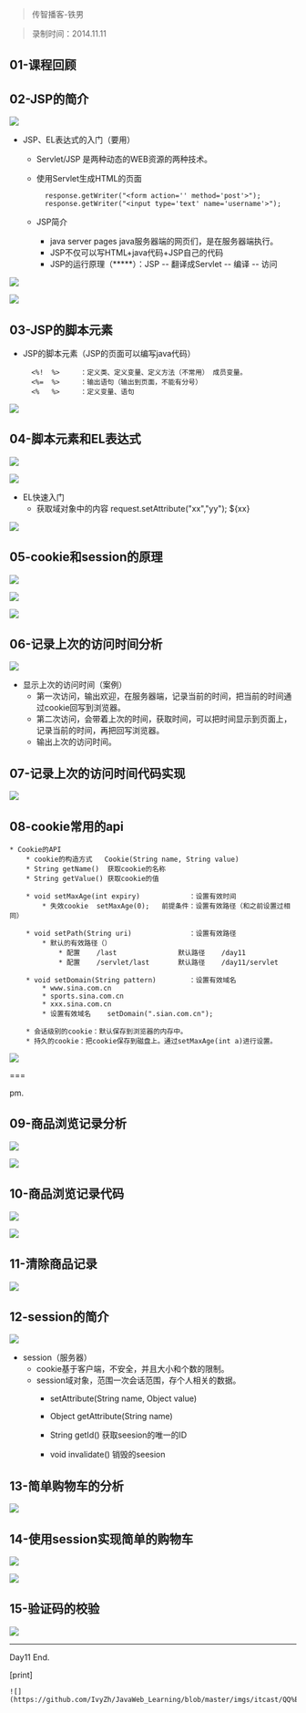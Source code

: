 > 传智播客-铁男

> 录制时间：2014.11.11


## 01-课程回顾
## 02-JSP的简介

![](http://1)

* JSP、EL表达式的入门（要用）	
	* Servlet/JSP	是两种动态的WEB资源的两种技术。
	* 使用Servlet生成HTML的页面
	
			response.getWriter("<form action='' method='post'>");
			response.getWriter("<input type='text' name='username'>");
	* JSP简介
		* java server pages		java服务器端的网页们，是在服务器端执行。
		* JSP不仅可以写HTML+java代码+JSP自己的代码
		* JSP的运行原理（*****）：JSP -- 翻译成Servlet -- 编译 -- 访问

![](http://2)


![](http://3)


## 03-JSP的脚本元素

* JSP的脚本元素（JSP的页面可以编写java代码）
		
		<%!  %>		：定义类、定义变量、定义方法（不常用）	成员变量。
		<%=  %>		：输出语句（输出到页面，不能有分号）	
		<%   %>		：定义变量、语句


![](http://4)


## 04-脚本元素和EL表达式

![](http://5)

![](http://6)
* EL快速入门
	* 获取域对象中的内容		request.setAttribute("xx","yy");
	${xx}

![](http://7)

## 05-cookie和session的原理


![](http://8)


![](http://9)

![](http://10)

## 06-记录上次的访问时间分析

![](http://11)

* 显示上次的访问时间（案例）
	* 第一次访问，输出欢迎，在服务器端，记录当前的时间，把当前的时间通过cookie回写到浏览器。
	* 第二次访问，会带着上次的时间，获取时间，可以把时间显示到页面上，记录当前的时间，再把回写浏览器。
	* 输出上次的访问时间。
	
## 07-记录上次的访问时间代码实现

![](http://12)

## 08-cookie常用的api



	* Cookie的API
		* cookie的构造方式	Cookie(String name, String value) 
		* String getName()  获取cookie的名称
		* String getValue() 获取cookie的值
		
		* void setMaxAge(int expiry)  			：设置有效时间
			* 失效cookie	setMaxAge(0);	前提条件：设置有效路径（和之前设置过相同）
			
		* void setPath(String uri)  			：设置有效路径
			* 默认的有效路径（）
				* 配置	/last				默认路径	/day11
				* 配置	/servlet/last		默认路径	/day11/servlet
		
		* void setDomain(String pattern)  		：设置有效域名
			* www.sina.com.cn
			* sports.sina.com.cn
			* xxx.sina.com.cn
			* 设置有效域名	setDomain(".sian.com.cn");
		
		* 会话级别的cookie：默认保存到浏览器的内存中。
		* 持久的cookie：把cookie保存到磁盘上。通过setMaxAge(int a)进行设置。


![](http://13)

===

pm.

## 09-商品浏览记录分析


![](http://14)

![](http://15)

## 10-商品浏览记录代码

![](http://16)

![](http://17)

## 11-清除商品记录

![](http://18)


## 12-session的简介

![](http://19)

* session（服务器） 
	* cookie基于客户端，不安全，并且大小和个数的限制。
	* session域对象，范围一次会话范围，存个人相关的数据。
		* setAttribute(String name, Object value) 
		* Object getAttribute(String name)  
		
		* String getId()  获取seesion的唯一的ID
		* void invalidate()  销毁的seesion



## 13-简单购物车的分析

![](http://20)


## 14-使用session实现简单的购物车

![](http://21)

![](http://22)

## 15-验证码的校验

![](http://23)


--------------

Day11 End.



[print]


	![](https://github.com/IvyZh/JavaWeb_Learning/blob/master/imgs/itcast/QQ%E6%88%AA%E5%9B%BE.png)